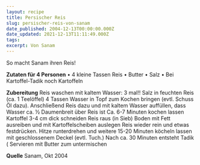 ```yaml
---
layout: recipe
title: Persischer Reis 
slug: persischer-reis-von-sanam
date_published: 2004-12-13T00:00:00.000Z
date_updated: 2021-12-13T11:11:49.000Z
tags: 
excerpt: Von Sanam
---
```


So macht Sanam ihren Reis! 

**Zutaten für 4 Personen**
•	4 kleine Tassen Reis
•	Butter
•	Salz
•	Bei Kartoffel-Tadik noch Kartoffeln

**Zubereitung**
Reis waschen mit kaltem Wasser: 3 mal!!
Salz in feuchten Reis (ca. 1 Teelöffel)
4 Tassen Wasser in Topf zum Kochen bringen (evtl. Schuss Öl dazu).
Anschließend Reis dazu und mit kaltem Wasser auffüllen, dass Wasser ca. ½ Daumenbreit über Reis ist
Ca. 6-7 Minuten kochen lassen
Kartoffel 3-4 cm dick schneiden
Reis raus (in Sieb)
Boden mit Fett ausreiben und mit Kartoffelscheiben auslegen
Reis wieder rein und etwas festdrücken.
Hitze runterdrehen und weitere 15-20 Minuten köcheln lassen mit geschlossenem Deckel (evtl. Tuch.) Nach ca. 30 Minuten entsteht Tadik (
Servieren mit Butter zum untermischen

**Quelle** Sanam, Okt 2004
